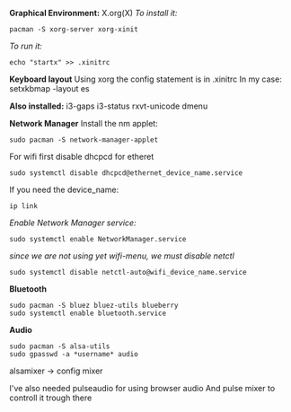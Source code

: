 **Graphical Environment:**
X.org(X)
*To install it:*
```
pacman -S xorg-server xorg-xinit
```

*To run it:*
```
echo "startx" >> .xinitrc
```

**Keyboard layout**
Using xorg the config statement is in .xinitrc
In my case:
setxkbmap -layout es

**Also installed:**
i3-gaps i3-status rxvt-unicode dmenu 

**Network Manager**
Install the nm applet:
```
sudo pacman -S network-manager-applet
```

For wifi first disable dhcpcd for etheret
```
sudo systemctl disable dhcpcd@ethernet_device_name.service
```
If you need the device_name:
```
ip link
```
*Enable Network Manager service:*
```
sudo systemctl enable NetworkManager.service
```

*since we are not using yet wifi-menu, we must disable netctl*
```
sudo systemctl disable netctl-auto@wifi_device_name.service
```
**Bluetooth**
```
sudo pacman -S bluez bluez-utils blueberry
sudo systemctl enable bluetooth.service
```
**Audio**
```
sudo pacman -S alsa-utils
sudo gpasswd -a *username* audio
```
alsamixer -> config mixer

I've also needed pulseaudio for using browser audio
And pulse mixer to controll it trough there 
